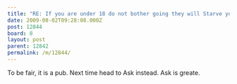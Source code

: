 ```yaml
---
title: "RE: If you are under 18 do not bother going they will Starve you!!! - 12844"
date: 2009-08-02T09:28:08.000Z
post: 12844
board: 8
layout: post
parent: 12842
permalink: /m/12844/
---
```

To be fair, it is a pub. Next time head to Ask instead. Ask is greate.
